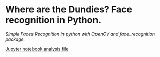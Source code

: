 # Where are the Dundies? Face recognition in Python.
*Simple Faces Recognition in python with OpenCV and face_recognition package.*

[Jupyter notebook analysis file](the_office_cast_recognizer.ipynb)
